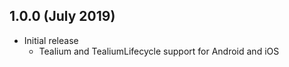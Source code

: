 ## 1.0.0 (July 2019)
* Initial release
    - Tealium and TealiumLifecycle support for Android and iOS

